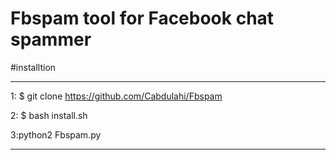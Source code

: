 # Fbspam tool for Facebook chat spammer
#installtion 

-----------------------------------------------------------


1: $ git clone https://github.com/Cabdulahi/Fbspam

2: $ bash install.sh

3:python2 Fbspam.py

----------------------------
